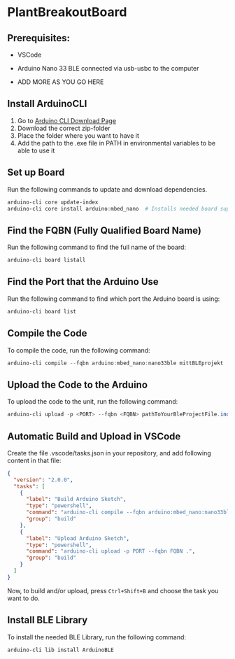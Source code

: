 # PlantBreakoutBoard

## Prerequisites:
- VSCode
- Arduino Nano 33 BLE connected via usb-usbc to the computer

- ADD MORE AS YOU GO HERE

## Install ArduinoCLI
1. Go to [Arduino CLI Download Page](https://arduino.github.io/arduino-cli/1.3/installation/)
2. Download the correct zip-folder
3. Place the folder where you want to have it
4. Add the path to the .exe file in PATH in environmental variables to be able to use it

## Set up Board

Run the following commands to update and download dependencies.

```powershell
arduino-cli core update-index
arduino-cli core install arduino:mbed_nano  # Installs needed board support for Arduino Nano 33 BLE
```

## Find the FQBN (Fully Qualified Board Name)

Run the following command to find the full name of the board:

```powershell
arduino-cli board listall
```

## Find the Port that the Arduino Use

Run the following command to find which port the Arduino board is using:

```powershell
arduino-cli board list
```

## Compile the Code

To compile the code, run the following command:

```powershell
arduino-cli compile --fqbn arduino:mbed_nano:nano33ble mittBLEprojekt
```

## Upload the Code to the Arduino

To upload the code to the unit, run the following command:

```powershell
arduino-cli upload -p <PORT> --fqbn <FQBN> pathToYourBleProjectFile.ino
```

## Automatic Build and Upload in VSCode

Create the file .vscode/tasks.json in your repository, and add following content in that file:

```json
{
  "version": "2.0.0",
  "tasks": [
    {
      "label": "Build Arduino Sketch",
      "type": "powershell",
      "command": "arduino-cli compile --fqbn arduino:mbed_nano:nano33ble .",
      "group": "build"
    },
    {
      "label": "Upload Arduino Sketch",
      "type": "powershell",
      "command": "arduino-cli upload -p PORT --fqbn FQBN .",
      "group": "build"
    }
  ]
}
```

Now, to build and/or upload, press `Ctrl+Shift+B` and choose the task you want to do.

## Install BLE Library

To install the needed BLE Library, run the following command:

```powershell
arduino-cli lib install ArduinoBLE
```
